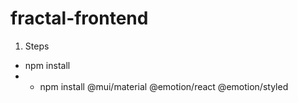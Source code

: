 # fractal-frontend
1.  Steps
   * npm install
   * * npm install @mui/material @emotion/react @emotion/styled
